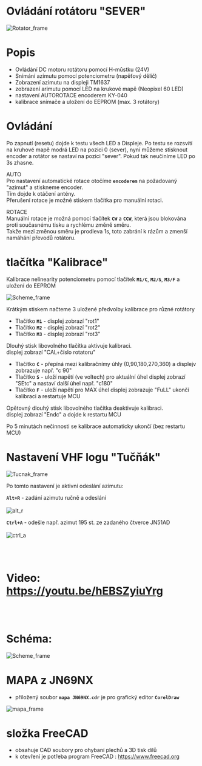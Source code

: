 # Ovládání rotátoru "SEVER"

![Rotator_frame](https://github.com/DrumClock/AutoRotace/blob/main/IMG_panel.jpg)

# Popis

 - Ovládání DC motoru rotátoru pomocí H-můstku (24V)
 - Snímání azimutu pomocí potenciometru (napěťový dělič)
 - Zobrazení azimutu na displeji TM1637
 - zobrazení arimutu pomocí LED na krukové mapě (Neopixel 60 LED)
 - nastavení AUTOROTACE encoderem KY-040
 - kalibrace snímače a uložení do EEPROM (max. 3 rotátory)

# Ovládání

 Po zapnutí (resetu) dojde k testu všech LED a Displeje.
 Po testu se rozsvítí na kruhové mapě modrá LED na pozici 0 (sever),
 nyní můžeme stisknout encoder a rotátor se nastaví na pozici "sever".
 Pokud tak neučiníme LED po 3s zhasne.

 AUTO<br>
 Pro nastavení automatické rotace otočíme **`encoderem`** na požadovaný "azimut" a stiskneme encoder. <br>
 Tím dojde k otáčení antény.<br>
 Přerušení rotace je možné stiskem tlačítka pro manuální rotaci.

 ROTACE<br>
 Manuální rotace je možná pomocí tlačítek **`CW`** a **`CCW`**, která jsou blokována proti
 současnému tisku a rychlému změně směru. <br>
 Takže mezi změnou směru je prodleva 1s, toto zabrání k rázům a zmenší namáhání převodů rotátoru.


 # tlačítka "Kalibrace"
  Kalibrace nelinearity potenciometru pomocí tlačítek  **`M1/C`**, **`M2/S`**, **`M3/F`** a uložení do EEPROM 

 ![Scheme_frame](https://github.com/DrumClock/AutoRotace/blob/main/IMG_kalibrace.jpg)
 
  Krátkým stiskem načteme 3 uložené předvolby kalibrace pro různé rotátory <br>
  
  - Tlačítko **`M1`**  - displej zobrazí "rot1" 
  - Tlačítko **`M2`**  - displej zobrazí "rot2"
  - Tlačítko **`M3`**  - displej zobrazí "rot3"

  Dlouhý stisk libovolného tlačítka aktivuje kalibraci.  <br>
  displej zobrazí "CAL+číslo rotatoru" <br>
  
  - Tlačítko **`C`**  - přepíná mezi kalibračnímy úhly (0,90,180,270,360) a displejv zobrazuje např. "c 90"
  - Tlačítko **`S`**  - uloží napětí (ve voltech) pro aktuální úhel displej zobrazí "SEtc" a nastaví další úhel např. "c180"
  - Tlačítko **`F`**  - uloží napětí pro MAX úhel displej zobrazuje "FuLL" ukončí kalibraci a restartuje MCU

  Opětovný dlouhý stisk libovolného tlačítka deaktivuje kalibraci.  <br>
  displej zobrazí  "Endc" a dojde k restartu MCU  <br> 

 Po 5 minutách nečinnosti se kalibrace automaticky ukončí (bez restartu MCU)<br>

 # Nastavení VHF logu "Tučňák" 
![Tucnak_frame](https://github.com/DrumClock/AutoRotace/blob/main/Tu%C4%8D%C5%88%C3%A1k%20-%20nastaven%C3%AD%20rot%C3%A1toru.png)

Po tomto nastavení je aktivní odeslání azimutu:

**`Alt+R`** - zadání azimutu ručně a odeslání <br><br>
![alt_r](https://github.com/DrumClock/AutoRotace/blob/main/alt_r.png)
 
**`Ctrl+A`** - odešle např. azimut 195 st. ze zadaného čtverce JN51AD <br><br>
![ctrl_a](https://github.com/DrumClock/AutoRotace/blob/main/ctrl_a.png) 

<br><br>

# Video:  https://youtu.be/hEBSZyiuYrg

<br><br>
# Schéma:
![Scheme_frame](https://github.com/DrumClock/AutoRotace/blob/main/Arduino_Sever_2.png)

# MAPA z JN69NX
- přiložený soubor **`mapa JN69NX.cdr`** je pro grafický editor **`CorelDraw`** 

![mapa_frame](https://github.com/DrumClock/AutoRotace/blob/main/mapa.png) 

# složka FreeCAD
- obsahuje CAD soubory pro ohybaní plechů a 3D tisk dílů
- k otevření je potřeba program FreeCAD : https://www.freecad.org

 
